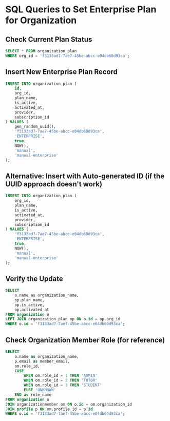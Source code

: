# SQL Queries to Set Enterprise Plan for Organization

## Check Current Plan Status
```sql
SELECT * FROM organization_plan 
WHERE org_id = 'f3133ad7-7ae7-45be-abcc-e04db60d93ca';
```

## Insert New Enterprise Plan Record
```sql
INSERT INTO organization_plan (
    id,
    org_id,
    plan_name,
    is_active,
    activated_at,
    provider,
    subscription_id
) VALUES (
    gen_random_uuid(),
    'f3133ad7-7ae7-45be-abcc-e04db60d93ca',
    'ENTERPRISE',
    true,
    NOW(),
    'manual',
    'manual-enterprise'
);
```

## Alternative: Insert with Auto-generated ID (if the UUID approach doesn't work)
```sql
INSERT INTO organization_plan (
    org_id,
    plan_name,
    is_active,
    activated_at,
    provider,
    subscription_id
) VALUES (
    'f3133ad7-7ae7-45be-abcc-e04db60d93ca',
    'ENTERPRISE',
    true,
    NOW(),
    'manual',
    'manual-enterprise'
);
```

## Verify the Update
```sql
SELECT 
    o.name as organization_name,
    op.plan_name,
    op.is_active,
    op.activated_at
FROM organization o
LEFT JOIN organization_plan op ON o.id = op.org_id
WHERE o.id = 'f3133ad7-7ae7-45be-abcc-e04db60d93ca';
```

## Check Organization Member Role (for reference)
```sql
SELECT 
    o.name as organization_name,
    p.email as member_email,
    om.role_id,
    CASE 
        WHEN om.role_id = 1 THEN 'ADMIN'
        WHEN om.role_id = 2 THEN 'TUTOR' 
        WHEN om.role_id = 3 THEN 'STUDENT'
        ELSE 'UNKNOWN'
    END as role_name
FROM organization o
JOIN organizationmember om ON o.id = om.organization_id
JOIN profile p ON om.profile_id = p.id
WHERE o.id = 'f3133ad7-7ae7-45be-abcc-e04db60d93ca';
```